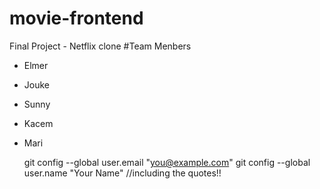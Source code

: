 # movie-frontend
Final Project - Netflix clone
#Team Menbers
- Elmer
- Jouke
- Sunny
- Kacem
- Mari

  git config --global user.email "you@example.com" 
  git config --global user.name "Your Name"
  //including the quotes!!
